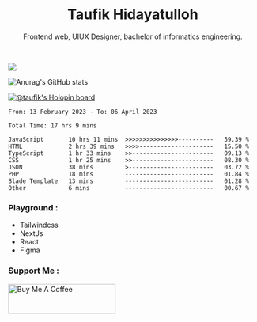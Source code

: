 
<h1 align="center">
  <b>Taufik Hidayatulloh</b>
</h1>
<p align="center">
   Frontend web, UIUX Designer, bachelor of informatics engineering.
 </p>
<br/>


![](https://komarev.com/ghpvc/?username=Taufik-H&color=red)

![Anurag's GitHub stats](https://github-readme-stats.vercel.app/api?username=Taufik-H&show_icons=true&theme=dracula&border_radius=5)



[![@taufik's Holopin board](https://holopin.me/taufik)](https://holopin.io/@taufik)

<!--START_SECTION:waka-->

```text
From: 13 February 2023 - To: 06 April 2023

Total Time: 17 hrs 9 mins

JavaScript       10 hrs 11 mins  >>>>>>>>>>>>>>>----------   59.39 %
HTML             2 hrs 39 mins   >>>>---------------------   15.50 %
TypeScript       1 hr 33 mins    >>-----------------------   09.13 %
CSS              1 hr 25 mins    >>-----------------------   08.30 %
JSON             38 mins         >------------------------   03.72 %
PHP              18 mins         -------------------------   01.84 %
Blade Template   13 mins         -------------------------   01.28 %
Other            6 mins          -------------------------   00.67 %
```

<!--END_SECTION:waka-->
### Playground :
- Tailwindcss
- NextJs
- React
- Figma

### Support Me :
<a href="https://www.buymeacoffee.com/opik" target="_blank"><img src="https://cdn.buymeacoffee.com/buttons/v2/default-yellow.png" alt="Buy Me A Coffee" style="height: 60px !important;width: 217px !important;" ></a>

